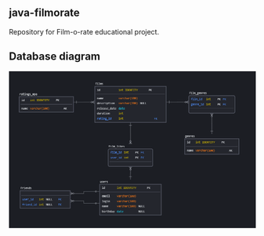 ## java-filmorate
Repository for Film-o-rate educational project.

## Database diagram
<img alt="Database diagram" src="dbdiagram.png">
